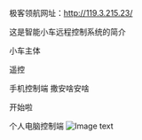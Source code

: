 极客领航网址：http://119.3.215.23/

这是智能小车远程控制系统的简介

小车主体

遥控

手机控制端 撒安啥安啥

开始啦

个人电脑控制端
![Image text](http://119.3.215.23/usr/image/Geekc.png)
